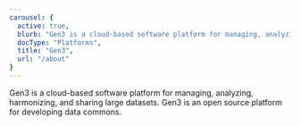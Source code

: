 ```yaml
---
carousel: {
  active: true,
  blurb: "Gen3 is a cloud-based software platform for managing, analyzing, harmonizing, and sharing large datasets. Gen3 is an open source platform for developing data commons.",
  docType: "Platforms",
  title: "Gen3",
  url: "/about"
}
---
```

Gen3 is a cloud-based software platform for managing, analyzing, harmonizing, and sharing large datasets. Gen3 is an open source platform for developing data commons.

